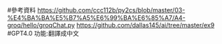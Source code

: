 #參考資料
https://github.com/ccc112b/py2cs/blob/master/03-%E4%BA%BA%E5%B7%A5%E6%99%BA%E6%85%A7/A4-groq/hello/groqChat.py
https://github.com/dallas145/ai/tree/master/ex9
#GPT4.0
功能:翻譯成中文
